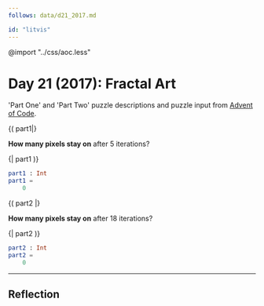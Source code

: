 ```yaml
---
follows: data/d21_2017.md

id: "litvis"
---
```


@import "../css/aoc.less"

# Day 21 (2017): Fractal Art

'Part One' and 'Part Two' puzzle descriptions and puzzle input from [Advent of Code](https://adventofcode.com/2017/day/21).

{( part1|}

**How many pixels stay on** after 5 iterations?

{| part1 )}

```elm {l r}
part1 : Int
part1 =
    0
```

{( part2 |}

**How many pixels stay on** after 18 iterations?

{| part2 )}

```elm {l r}
part2 : Int
part2 =
    0
```

---

## Reflection
